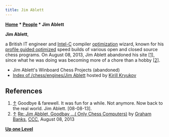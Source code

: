 ```yaml
---
title: Jim Ablett
---
```

**[Home](Home "Home") \* [People](People "People") \* Jim Ablett**


**Jim Ablett**,  

a British IT engineer and [Intel-C](https://en.wikipedia.org/wiki/Intel_C%2B%2B_Compiler) compiler [optimization](Optimization "Optimization") wizard, known for his [profile guided optimized](https://en.wikipedia.org/wiki/Profile-guided_optimization) speed builds of various open and closed source chess programs. On August 08, 2013, Jim Ablett abandoned his site <a id="cite-note-1" href="#cite-ref-1">[1]</a>, since what he was doing was becoming more of a chore than a hobby <a id="cite-note-2" href="#cite-ref-2">[2]</a>.






* Jim Ablett's Winboard Chess Projects (abandoned)
* [Index of /chess/engines/Jim Ablett](http://kirr.homeunix.org/chess/engines/Jim%20Ablett/) hosted by [Kirill Kryukov](Kirill_Kryukov "Kirill Kryukov")


## References


1. <a id="cite-ref-1" href="#cite-note-1">↑</a> Goodbye & farewell. It was fun for a while. Not anymore. Now back to the real world. Jim Ablett. [08-08-13].
2. <a id="cite-ref-2" href="#cite-note-2">↑</a> [Re: Jim Abblet, Goodbay ...( Only Chess Computers)](http://www.talkchess.com/forum/viewtopic.php?t=48884&start=6) by [Graham Banks](Graham_Banks "Graham Banks"), [CCC](CCC "CCC"), August 08, 2013

**[Up one Level](People "People")**







 
